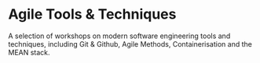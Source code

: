 # Agile Tools & Techniques

A selection of workshops on modern software engineering tools and techniques, including Git & Github, Agile Methods, Containerisation and the MEAN stack.